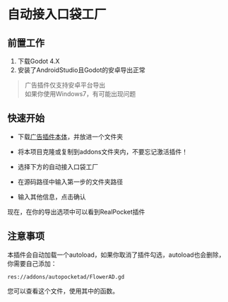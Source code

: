 # 自动接入口袋工厂

## 前置工作
1. 下载Godot 4.X  
2. 安装了AndroidStudio且Godot的安卓导出正常  

> 广告插件仅支持安卓平台导出  
> 如果你使用Windows7，有可能出现问题

## 快速开始

- 下载[广告插件本体](https://github.com/Abab-bk/FlowerAD)，并放进一个文件夹  

- 将本项目克隆或复制到addons文件夹内，不要忘记激活插件！  

- 选择下方的自动接入口袋工厂  

- 在源码路径中输入第一步的文件夹路径  

- 输入其他信息，点击确认  

现在，在你的导出选项中可以看到RealPocket插件

## 注意事项  

本插件会自动加载一个autoload，如果你取消了插件勾选，autoload也会删除，你需要自己添加：  

``` res://addons/autopocketad/FlowerAD.gd ```

您可以查看这个文件，使用其中的函数。
